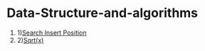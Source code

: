 # Data-Structure-and-algorithms
<ol>
    <li>1)<a href="#">Search Insert Position</a> </li>
    <li>2)<a href="#">Sqrt(x)</a> </li>

</ol>
